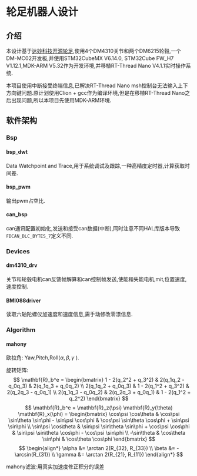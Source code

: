 # 轮足机器人设计

## 介绍

本设计基于[达妙科技开源轮足](https://gitee.com/kit-miao/wheel-legged),使用4个DM4310关节和两个DM6215轮毂,一个DM-MC02开发板,并使用STM32CubeMX V6.14.0, STM32Cube FW_H7 V1.12.1,MDK-ARM V5.32作为开发环境,并移植RT-Thread Nano V4.1.1实时操作系统.

本项目使用中断接受终端信息,已解决RT-Thread Nano msh控制台无法输入上下方向键问题.原计划使用Clion + gcc作为编译环境,但是在移植RT-Thread Nano之后出现问题,所以本项目先使用MDK-ARM环境.

## 软件架构

### Bsp

#### bsp_dwt

Data Watchpoint and Trace,用于系统调试及跟踪,一种高精度定时器,计算获取时间差.

#### bsp_pwm

输出pwm占空比.

#### can_bsp

can通讯配置初始化,发送和接受can数据(中断),同时注意不同HAL库版本导致`FDCAN_DLC_BYTES_7`定义不同.

### Devices

#### dm4310_drv

关节和轮毂电机can反馈帧解算和can控制帧发送,使能和失能电机,mit,位置速度,速度控制.

#### BMI088driver

读取六轴陀螺仪加速度和速度信息,需手动修改零漂信息.

### Algorithm

#### mahony

欧拉角: Yaw,Pitch,Roll($\alpha, \beta, \gamma$ ).

旋转矩阵:
$$
\mathbf{R}_b^e = 
\begin{bmatrix}
1 - 2(q_2^2 + q_3^2) & 2(q_1q_2 - q_0q_3)     & 2(q_1q_3 + q_0q_2) \\
2(q_1q_2 + q_0q_3)   & 1 - 2(q_1^2 + q_3^2)   & 2(q_2q_3 - q_0q_1) \\
2(q_1q_3 - q_0q_2)   & 2(q_2q_3 + q_0q_1)     & 1 - 2(q_1^2 + q_2^2)
\end{bmatrix}
$$
$$
\mathbf{R}_b^e = \mathbf{R}_z(\psi) \mathbf{R}_y(\theta) \mathbf{R}_x(\phi) =
\begin{bmatrix}
\cos\psi \cos\theta & \cos\psi \sin\theta \sin\phi - \sin\psi \cos\phi & \cos\psi \sin\theta \cos\phi + \sin\psi \sin\phi \\
\sin\psi \cos\theta & \sin\psi \sin\theta \sin\phi + \cos\psi \cos\phi & \sin\psi \sin\theta \cos\phi - \cos\psi \sin\phi \\
-\sin\theta         & \cos\theta \sin\phi                              & \cos\theta \cos\phi
\end{bmatrix}
$$
$$
\begin{align*}
\alpha &= \arctan 2(R_{32}, R_{33}) \\
\beta &= -\arcsin(R_{31}) \\
\gamma &= \arctan 2(R_{21}, R_{11})
\end{align*}
$$

mahony滤波:用真实加速度修正积分的误差
